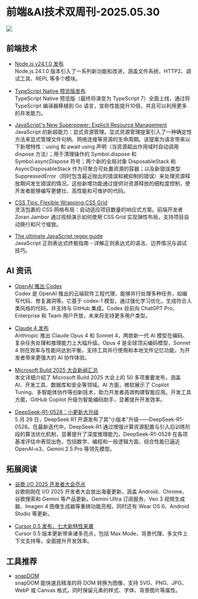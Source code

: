 # 前端&AI技术双周刊-2025.05.30
![](https://gips0.baidu.com/it/u=4293178226,3500536873&fm=3028&app=3028&f=PNG&fmt=auto&q=100&size=f2090_896)

## 前端技术
- [Node.js v24.1.0 发布](https://nodejs.org/en/blog/release/v24.1.0)
<br>Node.js 24.1.0 版本引入了一系列新功能和改进，涵盖文件系统、HTTP2、调试工具、REPL 等多个模块。

- [TypeScript Native 预览版发布](https://devblogs.microsoft.com/typescript/announcing-typescript-native-previews/)
<br>TypeScript Native 预览版（最终将演变为 TypeScript 7）全面上线，通过将 TypeScript 编译器移植到 Go 语言，宣称性能提升10倍，并且可以利用更多的并发能力。

- [JavaScript's New Superpower: Explicit Resource Management](https://v8.dev/features/explicit-resource-management)
<br>JavaScript 的新超能力：显式资源管理。显式资源管理提案引入了一种确定性方法来显式管理文件句柄、网络连接等资源的生命周期。该提案为语言带来以下新增特性：using 和 await using 声明（当资源超出作用域时自动调用 dispose 方法）；用于清理操作的 ‌Symbol.dispose 和 ‌Symbol.asyncDispose 符号；两个新的全局对象 DisposableStack 和 AsyncDisposableStack 作为可聚合可处置资源的容器；以及新错误类型 SuppressedError（同时包含最近抛出的错误和被抑制的错误）来处理资源释放期间发生错误的情况。这些新增功能通过提供对资源释放的细粒度控制，使开发者能够编写更健壮、高性能和可维护的代码。

- [CSS Tips: Flexible Wrapping CSS Grid](https://www.youtube.com/watch?v=EeM5wnhO9iI)
<br>灵活包裹的 CSS 网格布局：自动适应项目数量的响应式方案。前端开发者 Zoran Jambor 通过视频演示如何使用 CSS Grid 实现弹性布局，支持项目自动换行和尺寸缩放。

- [The ultimate JavaScript regex guide](https://www.honeybadger.io/blog/javascript-regular-expressions/)
<br>JavaScript 正则表达式终极指南 - 详解正则表达式的语法、边界情况与调试技巧。

## AI 资讯
- [OpenAI 推出 Codex](https://openai.com/index/introducing-codex/)
<br>Codex 是 OpenAI 推出的云端软件工程代理，能够并行处理多种任务，如编写代码、修复漏洞等。它基于 codex-1 模型，通过强化学习优化，生成符合人类风格的代码，并支持与 GitHub 集成。Codex 目前向 ChatGPT Pro、Enterprise 和 Team 用户开放，未来将支持更多用户类型。

- [Claude 4 发布](https://www.anthropic.com/news/claude-4)
<br>Anthropic 推出 Claude Opus 4 和 Sonnet 4，两款新一代 AI 模型在编码、复杂任务处理和推理能力上大幅升级。Opus 4 是全球顶尖编码模型，Sonnet 4 则在效率与性能间达到平衡，支持工具并行使用和本地文件记忆功能，为开发者带来更强大的 AI 协作体验。

- [Microsoft Build 2025 大会新闻汇总](https://news.microsoft.com/build-2025-book-of-news/)
<br>本文详细介绍了 Microsoft Build 2025 大会上的 50 多项重要发布，涵盖 AI、开发工具、数据库和安全等领域。AI 方面，微软展示了 Copilot Tuning、多智能体协作等创新技术，助力开发者高效构建智能应用。开发工具方面，GitHub Copilot 升级为智能编码助手，显著提升开发效率。

- [DeepSeek-R1-0528：小更新大升级](https://huggingface.co/deepseek-ai/DeepSeek-R1-0528)
<br>5 月 29 日，DeepSeek R1 开源发布了其“小版本”升级——DeepSeek-R1-0528。在最新迭代中，DeepSeek-R1 通过增强计算资源配置与引入后训练阶段的算法优化机制，显著提升了深度推理能力。DeepSeek-R1-0528 在各项基准评估中表现出色，包括数学、编程和一般逻辑方面，综合性能已逼近 OpenAI-o3、Gemini 2.5 Pro 等领先模型。

## 拓展阅读
- [谷歌 I/O 2025 开发者大会亮点](https://io.google/2025/)
<br>谷歌刚刚在 I/O 2025 开发者大会放出海量更新，涵盖 Android、Chrome、谷歌搜索和 Gemini 等产品更新。Gemini Ultra 订阅服务、Veo 3 视频生成器、Imagen 4 图像生成器等重磅功能亮相，同时还有 Wear OS 6、Android Studio 等更新。

- [Cursor 0.5 发布，七大新特性来袭](https://generativeai.pub/cursor-v0-50-just-dropped-heres-all-the-features-you-need-to-know-7b57c019bda1)
<br>Cursor 0.5 版本更新带来诸多亮点，包括 Max Mode、背景代理、多文件上下文支持等，全面提升开发效率。

## 工具推荐
- [snapDOM](https://github.com/zumerlab/snapdom)
<br>snapDOM 能快速且精准的将 DOM 转换为图像，支持 SVG、PNG、JPG、WebP 或 Canvas 格式，同时保留元素的样式、字体、背景图片等属性。

